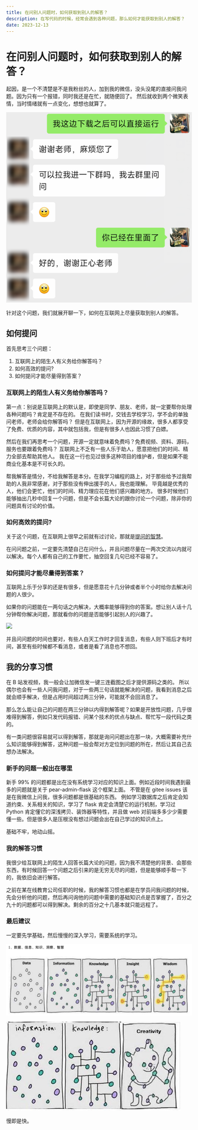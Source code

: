 ```yaml
---
title: 在问别人问题时，如何获取到别人的解答？
description: 在写代码的时候，经常会遇到各种问题，那么如何才能获取到别人的解答？
date: 2023-12-13
---
```


# 在问别人问题时，如何获取到别人的解答？

起因，是一个不清楚是不是我粉丝的人，加到我的微信，没头没尾的直接问我问题。因为只有一个报错，同时我还是在忙，就随便回了。
然后就收到两个微笑表情，当时情绪就有一点变化，想想也就算了。

![](assets/2023-12-13/980dedb2.png)

针对这个问题，我们就展开聊一下，如何在互联网上尽量获取到别人的解答。

## 如何提问

首先思考三个问题：

1. 互联网上的陌生人有义务给你解答吗？
2. 如何高效的提问?
3. 如何提问才能尽量得到答案？

### 互联网上的陌生人有义务给你解答吗？

第一点：别说是互联网上的默认是，即使是同学、朋友、老师，就一定要帮你处理各种问题吗？肯定是不存在的。
在我们读书时，交钱去学校学习，学不会的单独问老师，老师会给你解答吗？
但是在互联网上，因为开源的缘故，很多人都享受了免费、优质的内容，其中就包括我，但是有很多人也因此习惯了白嫖。

然后在我们再思考一个问题，开源一定就意味着免费吗？免费视频、资料、源码，服务也要跟着免费吗？
互联网上不乏有一些人乐于助人，愿意把他们的时间、精力全部去帮助其他人。
我在这一行也见过很多这种项目的维护者，但是如果不能商业化基本是不可长久的。

帮我解答是情分，不给我解答是本分。在我学习编程的路上，对于那些给予过我帮助的人我非常感谢，对于那些没有伸出援手的人，我也能理解。
毕竟越是优秀的人，他们会更忙，他们的时间、精力理应花在他们感兴趣的地方。
很多时候他们能够抽出几秒中回复一个问题，但是不会长篇大论的跟你讨论一个问题，除非你的问题具有讨论的价值。

### 如何高效的提问?

关于这个问题，在互联网上很早之前就有过讨论，那就是[提问的智慧](https://github.com/ryanhanwu/How-To-Ask-Questions-The-Smart-Way/blob/main/README-zh_CN.md)。

在问问题之前，一定要先清楚自己在问什么，并且问题尽量在一两次交流以内就可以解决。每个人都有自己的工作要忙，抽空回复几句已经不容易了。

### 如何提问才能尽量得到答案？

互联网上乐于分享的还是有很多，但是愿意花十几分钟或者半个小时给你去解决问题的人很少。

如果你的问题能在一两句话之内解决，大概率能够得到你的答案。想让别人话十几分钟帮你解决问题，那就看你的问题是否能够引起别人的兴趣了。

![](https://docs.zhengxinonly.com/assets/ask.4ea6359e.jpg)

并且问问题的时间也要对，有些人白天工作时才回复消息，有些人则下班后才有时间，甚至有些时候都不看消息，或者是看了消息也不想回。

## 我的分享习惯

在 B 站发视频，我一般会让加微信发一键三连截图之后才提供源码之类的。
所以偶尔也会有一些人问我问题，对于一些两三句话就能解决的问题，我看到消息之后就会顺手解决，但是占用时间超过两三分钟，可能就不会回消息了。

那么怎么能让自己的问题在两三分钟以内得到解答呢？如果是开放性问题，几乎很难得到解答，例如只发代码报错、问某个技术的优点与缺点、帮忙写一段代码之类的。

有一类问题很容易就可以得到解答，那就是询问问题出在那一块，大概需要补充什么知识能够得到解答，这种问题一般会帮对方定位到问题的所在，然后让其自己去想办法解决。

### 新手的问题一般出在哪里

新手 99% 的问题都是出在没有系统学习对应的知识上面。例如近段时间我遇到最多的问题就是关于 pear-admin-flask 这个框架上面。
不管是在 gitee issues 该是在我微信上问我，很多问题都是很基础的东西。
例如学习数据库之后肯定会知道约束、关系相关的知识，学习了 flask 肯定会清楚它的运行机制，学习过 Python 肯定懂它的深浅拷贝、装饰器等特性，并且做
web 对前端多多少少需要懂一些。但是很多人是压根没有想过问题会出在自己学过的知识点上。

基础不牢，地动山摇。

### 我的解答习惯

我很少给互联网上的陌生人回答长篇大论的问题，因为我不清楚他的背景、会那些东西，有时候回答一个问题之后引来的是无穷无尽的问题，但是能够顺手帮一下的，我依旧会进行解答。

之前在某在线教育公司任职的时候，我的解答习惯也都是在学员问我问题的时候，先会分析他的问题，然后再问询他的问题中需要的基础知识点是否掌握了，百分之九十的问题都可以得到解决。剩余的百分之十几基本就只能远程了。

### 最后建议

一定要先学基础，然后慢慢的深入学习，需要系统的学习。

![](assets/2023-12-13/03848bb3.png)

![](assets/2023-12-13/11c89d91.png)

慢即是快。